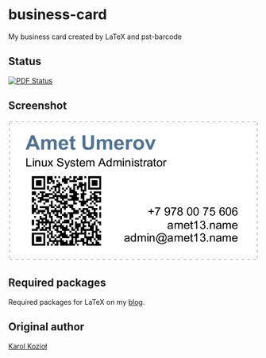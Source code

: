 business-card
=============
My business card created by LaTeX and pst-barcode

Status
------------
[![PDF Status](https://www.sharelatex.com/github/repos/Amet13/business-card/builds/latest/badge.svg)](https://www.sharelatex.com/github/repos/Amet13/business-card/)

Screenshot
----------
![](https://raw.githubusercontent.com/Amet13/business-card/master/screenshot.png)

Required packages
-----------------
Required packages for LaTeX on my [blog].

Original author
---------------
[Karol Kozioł]

[blog]:http://blog.amet13.name/2014/06/latex.html
[Karol Kozioł]:http://www.karol-koziol.net/tex/
